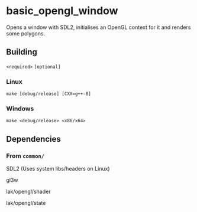 # basic_opengl_window

Opens a window with SDL2, initialises an OpenGL context for it and renders some
polygons.

## Building

`<required>` `[optional]`

### Linux

```
make [debug/release] [CXX=g++-8]
```

### Windows

```
make <debug/release> <x86/x64>
```

## Dependencies

### From `common/`

SDL2 (Uses system libs/headers on Linux)

gl3w

lak/opengl/shader

lak/opengl/state
